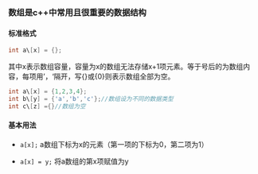 ### 数组是c++中常用且很重要的数据结构

#### 标准格式

```cpp
int a\[x] = {};
```

其中x表示数组容量，容量为x的数组无法存储x+1项元素。等于号后的为数组内容，每项用’，‘隔开，写{}或{0}则表示数组全部为空。

```cpp
int a\[x] = {1,2,3,4};
int b\[y] = {'a','b','c'};//数组设为不同的数据类型
int c\[z] ={}//数组为空
```

#### 基本用法

- `a[x];` a数组下标为x的元素（第一项的下标为0，第二项为1）

- `a[x] = y;` 将a数组的第x项赋值为y
